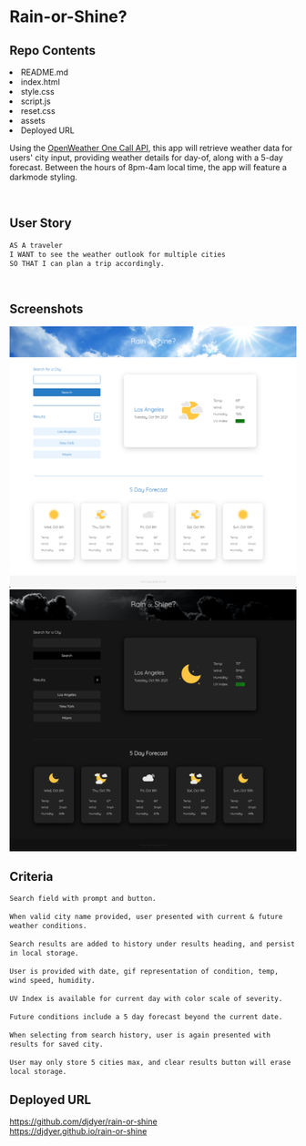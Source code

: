 # Rain-or-Shine?

## Repo Contents

<li>README.md</li>
<li>index.html</li>
<li>style.css</li>
<li>script.js</li>
<li>reset.css</li>
<li>assets</li>
<li>Deployed URL</li>

Using the [OpenWeather One Call API](https://openweathermap.org/api/one-call-api), this app will retrieve weather data for users' city input, providing weather details for day-of, along with a 5-day forecast. Between the hours of 8pm-4am local time, the app will feature a darkmode styling.

<br/>

## User Story

```
AS A traveler
I WANT to see the weather outlook for multiple cities
SO THAT I can plan a trip accordingly.
```

<br/>

## Screenshots

<img src="./assets/rain-or-shine_screenshot_day.png">
<br />
<img src="./assets/rain-or-shine_screenshot_night.png">

<br/>

## Criteria

```
Search field with prompt and button.

When valid city name provided, user presented with current & future weather conditions.

Search results are added to history under results heading, and persist in local storage.

User is provided with date, gif representation of condition, temp, wind speed, humidity.

UV Index is available for current day with color scale of severity.

Future conditions include a 5 day forecast beyond the current date.

When selecting from search history, user is again presented with results for saved city.

User may only store 5 cities max, and clear results button will erase local storage.
```

## Deployed URL

https://github.com/djdyer/rain-or-shine
<br />
https://djdyer.github.io/rain-or-shine
<br />
